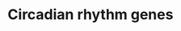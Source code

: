 ---
annotations:
- id: PW:0000004
  parent: regulatory pathway
  type: Pathway Ontology
  value: regulatory pathway
authors:
- Fehrhart
- Mkutmon
- Ddigles
- Khanspers
- DeSl
- Eweitz
citedin:
- link: PMC8287703
description: This is currently not a pathway but a list of circadian rhythm related
  genes and proteins. The source for this information is the gene ontology. The genes
  and proteins were filtered for "circadian rhythm" annotation (taxon = homo sapiens).
  According to supplementary information they were clustered in major (neurotransmitters,
  hormons, appetite regulation and immune system) and minor groups.  Proteins on this
  pathway have targeted assays available via the [https://assays.cancer.gov/available_assays?wp_id=WP3594
  CPTAC Assay Portal]
last-edited: 2021-05-22
organisms:
- Homo sapiens
redirect_from:
- /index.php/Pathway:WP3594
- /instance/WP3594
- /instance/WP3594_rr117682
revision: r117682
schema-jsonld:
- '@context': https://schema.org/
  '@id': https://wikipathways.github.io/pathways/WP3594.html
  '@type': Dataset
  creator:
    '@type': Organization
    name: WikiPathways
  description: This is currently not a pathway but a list of circadian rhythm related
    genes and proteins. The source for this information is the gene ontology. The
    genes and proteins were filtered for "circadian rhythm" annotation (taxon = homo
    sapiens). According to supplementary information they were clustered in major
    (neurotransmitters, hormons, appetite regulation and immune system) and minor
    groups.  Proteins on this pathway have targeted assays available via the [https://assays.cancer.gov/available_assays?wp_id=WP3594
    CPTAC Assay Portal]
  keywords:
  - AANAT
  - ADA
  - ADCY1
  - ADIPOQ
  - ADORA1
  - ADORA2A
  - AGRP
  - AHCY
  - AHR
  - ARNT
  - ARNT2
  - ARNTL
  - ARNTL2
  - ATF4
  - ATF5
  - ATOH7
  - AVP
  - BHLHE40
  - BHLHE41
  - BTBD9
  - BTRC
  - C1orf51
  - CARTPT
  - CCAR2
  - CDK4
  - CHRM1
  - CHRNB2
  - CIART
  - CIPC
  - CLDN4
  - CLOCK
  - CPT1A
  - CREB1
  - CREM
  - CRH
  - CRTC1
  - CRX
  - CRY1
  - CRY2
  - CSNK1D
  - CSNK1E
  - CST3
  - CUL1
  - DBP
  - DDC
  - DDX5
  - DHX9
  - DRD1
  - DRD2
  - DRD3
  - DRD4
  - DYRK1A
  - EGR1
  - EGR3
  - EP300
  - EZH2
  - F7
  - FAS
  - FBXL21
  - FBXL3
  - FBXW11
  - GFPT1
  - GHRH
  - GHRL
  - GNA11
  - GNAQ
  - GSK3B
  - HCRTR1
  - HCRTR2
  - HDAC1
  - HDAC2
  - HDAC3
  - HEBP1
  - HNF1B
  - HNRNPD
  - HNRNPU
  - HOMER1
  - HS3ST2
  - HTR7
  - ID2
  - ID3
  - ID4
  - IL6
  - JUN
  - JUND
  - KCND2
  - KCNH7
  - KCNMA1
  - KDM5A
  - KLF10
  - KLF9
  - KMT2A
  - LEP
  - LGR4
  - MAGED1
  - MAGEL2
  - MAPK10
  - MAPK8
  - MAPK9
  - MC3R
  - METTL3
  - MTA1
  - MTNR1A
  - MTNR1B
  - MTTP
  - MYBBP1A
  - NAGLU
  - NAMPT
  - NCOA2
  - NCOR1
  - NFIL3
  - NGFR
  - NKX2-1
  - NLGN1
  - NMS
  - NOCT
  - NONO
  - NOS2
  - NPAS2
  - NPS
  - NPY2R
  - NR1D1
  - NR1D2
  - NR1H3
  - NR2F6
  - NRIP1
  - NTRK1
  - NTRK3
  - OGT
  - OPN3
  - OPN4
  - OPRL1
  - PASD1
  - PAX4
  - PER1
  - PER2
  - PER3
  - PHLPP1
  - PML
  - PPARA
  - PPARG
  - PPARGC1A
  - PPP1CA
  - PPP1CB
  - PPP1CC
  - PRF1
  - PRKAA1
  - PRKAA2
  - PRKCDBP
  - PRKCG
  - PRKDC
  - PRKG2
  - PRMT5
  - PROK1
  - PROK2
  - PROKR1
  - PROKR2
  - PROX1
  - PSPC1
  - PTEN
  - PTGDS
  - Q59FM5
  - RAI1
  - RBM4
  - RBM4B
  - RELB
  - ROCK2
  - RORA
  - RORB
  - RORC
  - RPS27A
  - SERPINE1
  - SETX
  - SFPQ
  - SFTPC
  - SIK1
  - SIN3A
  - SIRT1
  - SIX3
  - SKP1
  - SLC6A4
  - SLC9A3
  - SOX14
  - SREBF1
  - STAR
  - SUV39H1
  - SUV39H2
  - TH
  - THRAP3
  - TIMELESS
  - TNFRSF11A
  - TOP1
  - TOP2A
  - TP53
  - TPH1
  - TPH2
  - TYMS
  - UBA52
  - UBC
  - UBE3A
  - USP2
  - UTS2
  - UTS2R
  - ZFHX3
  license: CC0
  name: Circadian rhythm genes
seo: CreativeWork
title: Circadian rhythm genes
wpid: WP3594
---